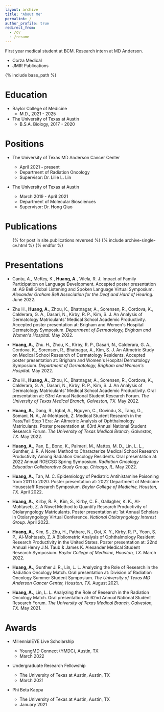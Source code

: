 ```yaml
---
layout: archive
title: "About Me"
permalink: /
author_profile: true
redirect_from:
  - /cv
  - /resume
---
```

First year medical student at BCM. Research intern at MD Anderson.

* Corza Medical
* JMIR Publications

{% include base_path %}

Education
======
* Baylor College of Medicine
  * M.D., 2021 - 2025
* The University of Texas at Austin
  * B.S.A. Biology, 2017 - 2020

Positions
======
* The University of Texas MD Anderson Cancer Center
  * April 2021 - present
  * Department of Radiation Oncology
  * Supervisor: Dr. Lilie L. Lin

* The University of Texas at Austin
  * March 2019 - April 2021
  * Department of Molecular Biosciences
  * Supervisor: Dr. Hong Qiao

Publications
======
  <ul>{% for post in site.publications reversed %}
    {% include archive-single-cv.html %}
  {% endfor %}</ul>
  
Presentations
======
* Cantu, A., McKey, K., <b>Huang, A.</b>, Vilela, R. J. Impact of Family Participation on Language Development. Accepted poster presentation at: AG Bell Global Listening and Spoken Language Virtual Symposium. <i>Alexander Graham Bell Association for the Deaf and Hard of Hearing.</i> June 2022.

* Zhu H., <b>Huang, A.</b>, Zhou, K., Bhatnagar, A., Sorensen, R., Cordova, K., Calderara, G. A., Dasari, N., Kirby, R. P., Kim, S. J. An Analysis of Dermatology Matriculants' Medical School Academic Productivity. Accepted poster presentation at: Brigham and Women's Hospital Dermatology Symposium. <i>Department of Dermatology, Brigham and Women's Hospital.</i> May 2022.

* <b>Huang, A.</b>, Zhu. H., Zhou, K., Kirby, R. P., Dasari, N., Calderara, G. A., Cordova, K., Sorensen, R., Bhatnagar, A., Kim, S. J. An Altmetric Study on Medical School Research of Dermatology Residents. Accepted poster presentation at: Brigham and Women's Hospital Dermatology Symposium. <i>Department of Dermatology, Brigham and Women's Hospital.</i> May 2022.

* Zhu H., <b>Huang, A.</b>, Zhou, K., Bhatnagar, A., Sorensen, R., Cordova, K., Calderara, G. A., Dasari, N., Kirby, R. P., Kim, S. J. An Analysis of Dermatology Matriculants' Medical School Academic Productivity. Oral presentation at: 63rd Annual National Student Research Forum. <i>The University of Texas Medical Branch, Galveston, TX.</i> May 2022.

* <b>Huang, A.</b>, Dang, R., Iqbal, A., Nguyen, C., Govindu, S., Tang, O., Somani, N. A., Al-Mohtaseb, Z. Medical Student Research in the Pass/Fail Step 1 Era: An Altmetric Analysis of Ophthalmology Matriculants. Poster presentation at: 63rd Annual National Student Research Forum. <i>The University of Texas Medical Branch, Galveston, TX.</i> May 2022.

* <b>Huang, A.</b>, Pan, E., Bono, K., Palmeri, M., Mattes, M. D., Lin, L. L., Gunther, J. R. A Novel Method to Characterize Medical School Research Productivity Among Radiation Oncology Residents. Oral presentation at: 2022 Annual ROECSG Spring Symposium. <i>Radiation Oncology Education Collaborative Study Group, Chicago, IL.</i> May 2022.

* <b>Huang, A.</b>, Tan, M. C. Epidemiology of Pediatric Antihistamine Poisoning from 2011 to 2020. Poster presentation at: 2022 Department of Medicine Housestaff Research Symposium. <i>Baylor College of Medicine, Houston, TX.</i> April 2022.

* <b>Huang, A.</b>, Kirby, R. P., Kim, S., Kirby, C. E., Gallagher, K. K., Al-Mohtaseb, Z. A Novel Method to Quantify Research Productivity of Otolaryngology Matriculants. Poster presentation at: 1st Annual Scholars in Otolaryngology Virtual Conference. <i>National Otolaryngology Interest Group.</i> April 2022.

* <b>Huang, A.</b>, Kim, S., Zhu, H., Pathare, N., Ooi, X. Y., Kirby, R. P., Yoon, S. P., Al-Mohtaseb, Z. A Bibliometric Analysis of Ophthalmology Resident Research Productivity in the United States. Poster presentation at: 22nd Annual Henry J.N. Taub & James K. Alexander Medical Student Research Symposium. <i>Baylor College of Medicine, Houston, TX.</i> March 2022.

* <b>Huang, A.</b>, Gunther J. R., Lin, L. L. Analyzing the Role of Research in the Radiation Oncology Match. Oral presentation at: Division of Radiation Oncology Summer Student Symposium. <i>The University of Texas MD Anderson Cancer Center, Houston, TX.</i> August 2021.

* <b>Huang, A.</b>, Lin, L. L. Analyzing the Role of Research in the Radiation Oncology Match. Oral presentation at: 62nd Annual National Student Research Forum. <i>The University of Texas Medical Branch, Galveston, TX.</i> May 2021.

Awards
======
* MillennialEYE Live Scholarship
  * YoungMD Connect (YMDC), Austin, TX
  * March 2022

* Undergraduate Research Fellowship
  * The University of Texas at Austin, Austin, TX
  * March 2021

* Phi Beta Kappa
  * The University of Texas at Austin, Austin, TX
  * January 2021
